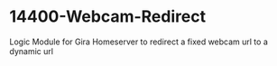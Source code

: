 # 14400-Webcam-Redirect
Logic Module for Gira Homeserver to redirect a fixed webcam url to a dynamic url
